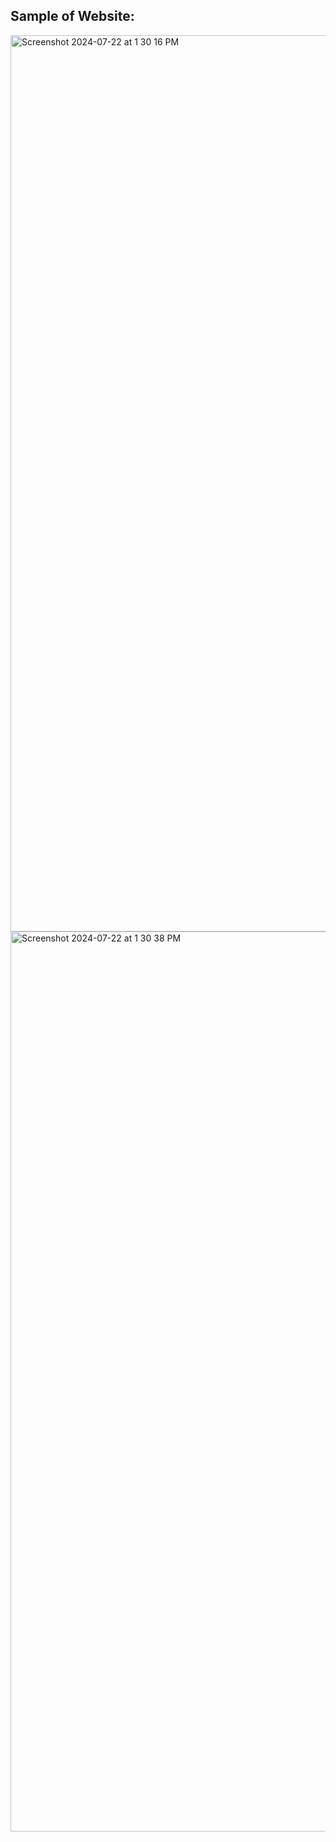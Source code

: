 ## Sample of Website:
<img width="1434" alt="Screenshot 2024-07-22 at 1 30 16 PM" src="https://github.com/user-attachments/assets/f95c4577-3117-4b44-a4a9-ecb0dc95a77a">
<img width="1440" alt="Screenshot 2024-07-22 at 1 30 38 PM" src="https://github.com/user-attachments/assets/16d7c9cd-1440-4bda-9b81-0f7b1d2cfc07">
